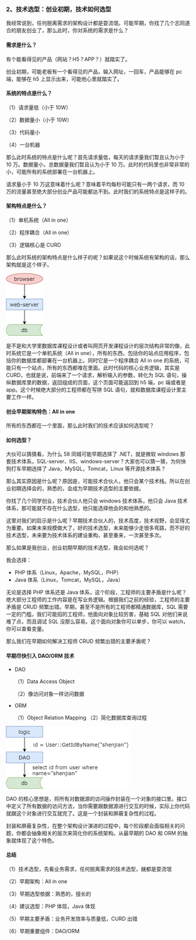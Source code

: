 ### 2、技术选型：创业初期，技术如何选型

我经常说到，任何脱离需求的架构设计都是耍流氓。可能早期，你找了几个志同道合的朋友创业了，那么此时，你对系统的需求是什么？

#### 需求是什么？

有个能看得见的产品（网站？H5？APP？）就踏实了。

创业初期，可能老板有一个看得见的产品，输入网址，一回车，产品能够在 pc 端，能够在 h5 上显示出来，可能他心里就踏实了。

#### 系统的特点是什么？

（1）请求量低（小于 10W）

（2）数据量小（小于 10W）

（3）代码量小

（4）一台机器

那么此时系统的特点是什么呢？首先请求量低，每天的请求量我们暂且认为小于 10 万。数据量小，总数据量我们暂且认为小于 10 万。此时的代码里也非常非常的小，可能所有的系统部署在一台机器上。

请求量小于 10 万这意味着什么呢？意味着平均每秒可能只有一两个请求，而 10 万的流量甚至绝大部分创业产品可能都达不到。此时我们的系统特点是这样子的。

#### 架构特点是什么？

（1）单机系统（All in one）

（2）程序耦合（All in one）

（3）逻辑核心是 CURD

那么此时系统的架构特点是什么样子的呢？如果说这个时候系统有架构的话，那么架构就是这个样子。

![](image/ch1-2-系统架构.png)

是不是和大学里数据库课程设计或者叫网页开发课程设计的层次结构非常的像，此时系统它是一个单机系统（All in one），所有的东西，包括你的站点应用程序，包括你的数据库都部署在一台机器上。同时它是一个程序耦合 All in one 的系统，可能只有一个站点，所有的东西都堆在里面。此时代码的核心业务逻辑，其实是 CURD，也就是说，前端来了一个请求，解析输入的参数，转化为 SQL 语句，操纵数据库里的数据，返回组成的页面，这个页面可能返回到 h5 端，pc 端或者是 app。这个时候绝大部分的工程师都在写拼 SQL 语句，就和数据库课程设计里主要工作一样。

#### 创业早期架构特色：All in one

所有的东西都在一个里面，那么此时我们的技术应该如何选型呢？

#### 如何选型？

大伙可以猜猜看，为什么 58 同城可能早期选择了 .NET，就是微软 windows 那套技术体系，SQL-server、IIS、windows-server？大家也可以猜一猜，为何快狗打车早期选择了 Java，MySQL，Tomcat，Linux 等开源技术体系？

那么其实原因是什么呢？原因是，可能技术合伙人，他只会某个技术栈。所以在创业初期选择会的，熟悉的，会成为早期技术选型的主要依据。

你找了几个同学创业，技术合伙人他只会 windows 技术体系，他只会 Java 技术体系，那可能就不存在什么选型，他只能选择他会的和他熟悉的。

这里对我们的启示是什么呢？早期技术合伙人的，技术高度，技术视野，会显得尤为重要。如果未来规模做大了，好的技术选型，未来能够少走很多弯路，而不好的技术选型，未来要为技术体系的建设重构，甚至重来，一次甚至多次。

那么如果是我创业，创业初期早期的技术选型，我会如何选呢？

我会选择：

* PHP 体系（Linux，Apache，MySQL，PHP）
* Java 体系（Linux，Tomcat，MySQL，Java）

无论是选择 PHP 体系还是 Java 体系，这个阶段，工程师的主要矛盾是什么呢？绝大部分工程师的工作内容是在写业务逻辑。根据我们之前的经验，工程师的主要矛盾是 CRUD 频繁出错。早期，甚至不是所有的工程师都精通数据库，SQL 需要一定的门槛，我们可能招的工程师，他面向对象比较厉害，基础 SQL 对他们来说难了点，而且调试 SQL 没那么容易。这个面向对象你可以单步，你可以 watch，你可以查看变量。

那么我们在早期如何解决工程师 CRUD 频繁出错的主要矛盾呢？

#### 早期尽快引入 DAO/ORM 技术

* DAO

    （1）Data Access Object

    （2）像访问对象一样访问数据
* ORM

    （1）Object Relation Mapping
    （2）简化数据库查询过程

![](image/ch1-2-DAO.png)

DAO 的核心思想是，将所有对数据源的访问操作封装在一个对象的接口里。接口中定义了所有数据的访问方法，当你需要跟数据源进行交互的时候，实际上你代码就跟这个对象进行交互就完了。这是一个封装和屏蔽复杂性的过程。

封装和屏蔽复杂性，在整个架构设计演进的过程中，每个阶段都会面临相关的问题，你都会抽象相关的层次来简化你的系统架构。从最早期的 DAO 和 ORM 的抽象就体现了这个特色。

#### 总结

（1）技术选型，先看业务需求，任何脱离需求的技术选型，~~就~~都是耍流氓

（2）早期架构：All in one

（3）早期选型依据：熟悉的，擅长的

（4）建议选型：PHP 体现，Java 体现

（5）早期主要矛盾：业务开发效率与质量低，CURD 出错

（6）早期重要组件：DAO/ORM